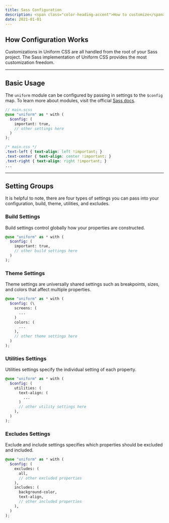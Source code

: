 ```yaml
---
title: Sass Configuration
description: <span class="color-heading-accent">How to customize</span> Uniform CSS to fit your project
date: 2021-01-01
---
```


## How Configuration Works

Customizations in Uniform CSS are all handled from the root of your Sass project. The Sass implementation of Uniform CSS provides the most customization freedom. 



---

## Basic Usage

The `uniform` module can be configured by passing in settings to the `$config` map. To learn more about modules, visit the official [Sass docs](https://sass-lang.com/documentation/at-rules/use).

```scss
// main.scss
@use "uniform" as * with (
  $config: (
    important: true,
    // other settings here
  )
);
```

```css
/* main.css */
.text-left { text-align: left !important; }
.text-center { text-align: center !important; }
.text-right { text-align: right !important; }
...
```

---

## Setting Groups

It is helpful to note, there are four types of settings you can pass into your configuration, build, theme, utilities, and excludes. 

### Build Settings

Build settings control globally how your properties are constructed.

```scss
@use "uniform" as * with (
  $config: (
    important: true,
    // other build settings here
  )
);
```

### Theme Settings

Theme settings are universally shared settings such as breakpoints, sizes, and colors that affect multiple properties.

```scss
@use "uniform" as * with (
  $config: (\
    screens: (
      ...
    )
    colors: (
      ...
    ),
    // other theme settings here
  )
);
```

### Utilities Settings

Utilities settings specify the individual setting of each property.

```scss
@use "uniform" as * with (
  $config: (
    utilities: (
      text-align: (
        ...
      )
      // other utility settings here
    ),
  )
);
```

### Excludes Settings

Exclude and include settings specifies which properties should be excluded and included.

```scss
@use "uniform" as * with (
  $config: (
    excludes: (
      all,
      // other excluded properties
    ),
    includes: (
      background-color,
      text-align,
      // other included properties
    ),
  )
);
```
